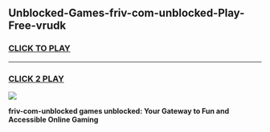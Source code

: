 
## Unblocked-Games-friv-com-unblocked-Play-Free-vrudk
<h3>
<a href="https://premium76.site?title=friv-com-unblocked&ref=21A">CLICK TO PLAY</a></h3>
<hr>

<h3>
<a href="https://premium76.site?title=friv-com-unblocked&ref=21A">CLICK 2 PLAY</a>
  
</h3>

<a href="https://premium76.site?title=friv-com-unblocked&ref=21A"><img src="https://clearcache.store/games.png"></a>


**friv-com-unblocked games unblocked: Your Gateway to Fun and Accessible Online Gaming**
